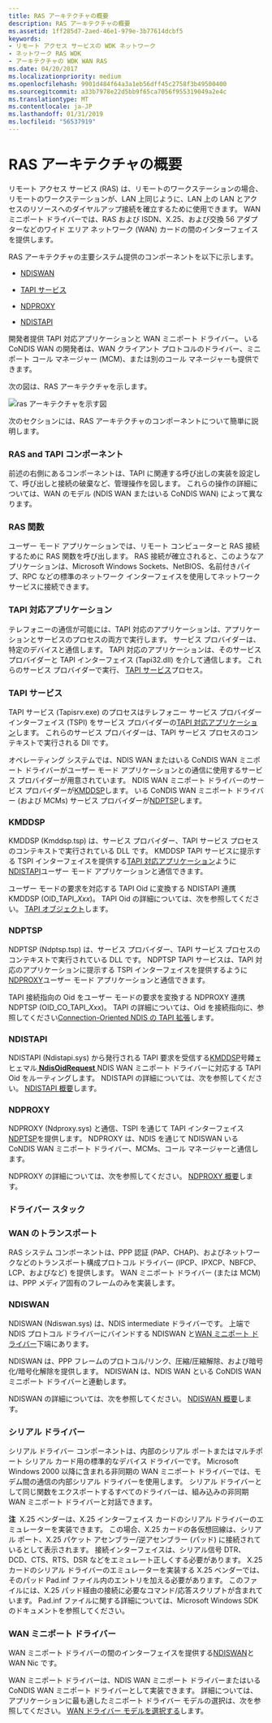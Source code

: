 ```yaml
---
title: RAS アーキテクチャの概要
description: RAS アーキテクチャの概要
ms.assetid: 1ff285d7-2aed-46e1-979e-3b77614dcbf5
keywords:
- リモート アクセス サービスの WDK ネットワーク
- ネットワーク RAS WDK
- アーキテクチャの WDK WAN RAS
ms.date: 04/20/2017
ms.localizationpriority: medium
ms.openlocfilehash: 9901d484f64a3a1eb56dff45c2758f3b49500400
ms.sourcegitcommit: a33b7978e22d5bb9f65ca7056f955319049a2e4c
ms.translationtype: MT
ms.contentlocale: ja-JP
ms.lasthandoff: 01/31/2019
ms.locfileid: "56537919"
---
```

# <a name="ras-architecture-overview"></a>RAS アーキテクチャの概要





リモート アクセス サービス (RAS) は、リモートのワークステーションの場合、リモートのワークステーションが、LAN 上同じように、LAN 上の LAN とアクセスのリソースへのダイヤルアップ接続を確立するために使用できます。 WAN ミニポート ドライバーでは、RAS および ISDN、X.25、および交換 56 アダプターなどのワイド エリア ネットワーク (WAN) カードの間のインターフェイスを提供します。

RAS アーキテクチャの主要システム提供のコンポーネントを以下に示します。

-   [NDISWAN](#ddk-ndiswan-ng)

-   [TAPI サービス](#ddk-tapi-service-ng)

-   [NDPROXY](#ddk-ndproxy-ng)

-   [NDISTAPI](#ddk-ndistapi-ng)

開発者提供 TAPI 対応アプリケーションと WAN ミニポート ドライバー。 いる CoNDIS WAN の開発者は、WAN クライアント プロトコルのドライバー、ミニポート コール マネージャー (MCM)、または別のコール マネージャーも提供できます。

次の図は、RAS アーキテクチャを示します。

![ras アーキテクチャを示す図](images/condsras.png)

次のセクションには、RAS アーキテクチャのコンポーネントについて簡単に説明します。

### <a name="ras-and-tapi-components"></a>RAS and TAPI コンポーネント

前述の右側にあるコンポーネントは、TAPI に関連する呼び出しの実装を設定して、呼び出しと接続の破棄など、管理操作を図します。 これらの操作の詳細については、WAN のモデル (NDIS WAN またはいる CoNDIS WAN) によって異なります。

### <a href="" id="ddk-ras-functions-ng"></a>RAS 関数

ユーザー モード アプリケーションでは、リモート コンピューターと RAS 接続するために RAS 関数を呼び出します。 RAS 接続が確立されると、このようなアプリケーションは、Microsoft Windows Sockets、NetBIOS、名前付きパイプ、RPC などの標準のネットワーク インターフェイスを使用してネットワーク サービスに接続できます。

### <a href="" id="ddk-tapi-aware-applications-ng"></a>TAPI 対応アプリケーション

テレフォニーの通信が可能には、TAPI 対応のアプリケーションは、アプリケーションとサービスのプロセスの両方で実行します。 サービス プロバイダーは、特定のデバイスと通信します。 TAPI 対応のアプリケーションは、そのサービス プロバイダーと TAPI インターフェイス (Tapi32.dll) を介して通信します。 これらのサービス プロバイダーで実行、 [TAPI サービス](#ddk-tapi-service-ng)プロセス。

### <a href="" id="ddk-tapi-service-ng"></a>TAPI サービス

TAPI サービス (Tapisrv.exe) のプロセスはテレフォニー サービス プロバイダー インターフェイス (TSPI) をサービス プロバイダーの[TAPI 対応アプリケーション](#ddk-tapi-aware-applications-ng)します。 これらのサービス プロバイダーは、TAPI サービス プロセスのコンテキストで実行される Dll です。

オペレーティング システムでは、NDIS WAN またはいる CoNDIS WAN ミニポート ドライバーがユーザー モード アプリケーションとの通信に使用するサービス プロバイダーが用意されています。 NDIS WAN ミニポート ドライバーのサービス プロバイダーが[KMDDSP](#ddk-kmddsp-ng)します。 いる CoNDIS WAN ミニポート ドライバー (および MCMs) サービス プロバイダーが[NDPTSP](#ddk-ndptsp-ng)します。

### <a href="" id="ddk-kmddsp-ng"></a>KMDDSP

KMDDSP (Kmddsp.tsp) は、サービス プロバイダー、TAPI サービス プロセスのコンテキストで実行されている DLL です。 KMDDSP TAPI サービスに提示する TSPI インターフェイスを提供する[TAPI 対応アプリケーション](#ddk-tapi-aware-applications-ng)ように[NDISTAPI](#ddk-ndistapi-ng)ユーザー モード アプリケーションと通信できます。

ユーザー モードの要求を対応する TAPI Oid に変換する NDISTAPI 連携 KMDDSP (OID\_TAPI\_*Xxx*)。 TAPI Oid の詳細については、次を参照してください。 [TAPI オブジェクト](https://msdn.microsoft.com/library/windows/hardware/ff564235)します。

### <a href="" id="ddk-ndptsp-ng"></a>NDPTSP

NDPTSP (Ndptsp.tsp) は、サービス プロバイダー、TAPI サービス プロセスのコンテキストで実行されている DLL です。 NDPTSP TAPI サービスは、TAPI 対応のアプリケーションに提示する TSPI インターフェイスを提供するように[NDPROXY](#ddk-ndproxy-ng)ユーザー モード アプリケーションと通信できます。

TAPI 接続指向の Oid をユーザー モードの要求を変換する NDPROXY 連携 NDPTSP (OID\_CO\_TAPI\_*Xxx*)。 TAPI の詳細については、Oid を接続指向に、参照してください[Connection-Oriented NDIS の TAPI 拡張](https://msdn.microsoft.com/library/windows/hardware/ff570924)します。

### <a href="" id="ddk-ndistapi-ng"></a>NDISTAPI

NDISTAPI (Ndistapi.sys) から発行される TAPI 要求を受信する[KMDDSP](#ddk-kmddsp-ng)号餧ェヒェマル[ **NdisOidRequest** ](https://msdn.microsoft.com/library/windows/hardware/ff563710) NDIS WAN ミニポート ドライバーに対応する TAPI Oid をルーティングします。 NDISTAPI の詳細については、次を参照してください。 [NDISTAPI 概要](ndistapi-overview.md)します。

### <a href="" id="ddk-ndproxy-ng"></a>NDPROXY

NDPROXY (Ndproxy.sys) と通信、TSPI を通じて TAPI インターフェイス[NDPTSP](#ddk-ndptsp-ng)を提供します。 NDPROXY は、NDIS を通じて NDISWAN いる CoNDIS WAN ミニポート ドライバー、MCMs、コール マネージャーと通信します。

NDPROXY の詳細については、次を参照してください。 [NDPROXY 概要](ndproxy-overview.md)します。

### <a name="driver-stack"></a>ドライバー スタック

### <a href="" id="ddk-wan-transports-ng"></a>WAN のトランスポート

RAS システム コンポーネントは、PPP 認証 (PAP、CHAP)、およびネットワークなどのトランスポート構成プロトコル ドライバー (IPCP、IPXCP、NBFCP、LCP、およびなど) を提供します。 WAN ミニポート ドライバー (または MCM) は、PPP メディア固有のフレームのみを実装します。

### <a href="" id="ddk-ndiswan-ng"></a>NDISWAN

NDISWAN (Ndiswan.sys) は、NDIS intermediate ドライバーです。 上端で NDIS プロトコル ドライバーにバインドする NDISWAN と[WAN ミニポート ドライバー](wan-miniport-drivers.md)下端にあります。

NDISWAN は、PPP フレームのプロトコル/リンク、圧縮/圧縮解除、および暗号化/暗号化解除を提供します。 NDISWAN は、NDIS WAN といる CoNDIS WAN ミニポート ドライバーと連動します。

NDISWAN の詳細については、次を参照してください。 [NDISWAN 概要](ndiswan-overview.md)します。

### <a href="" id="ddk-serial-driver-ng"></a>シリアル ドライバー

シリアル ドライバー コンポーネントは、内部のシリアル ポートまたはマルチポート シリアル カード用の標準的なデバイス ドライバーです。 Microsoft Windows 2000 以降に含まれる非同期の WAN ミニポート ドライバーでは、モデム間の通信の内部シリアル ドライバーを使用します。 シリアル ドライバーとして同じ関数をエクスポートするすべてのドライバーは、組み込みの非同期 WAN ミニポート ドライバーと対話できます。

**注**  X.25 ベンダーは、X.25 インターフェイス カードのシリアル ドライバーのエミュレーターを実装できます。 この場合、X.25 カードの各仮想回線は、シリアル ポート、X.25 パケット アセンブラー/逆アセンブラー (パッド) に接続されているとして表示されます。 接続インターフェイスは、シリアル信号 DTR、DCD、CTS、RTS、DSR などをエミュレート正しくする必要があります。
X.25 カードのシリアル ドライバーのエミュレーターを実装する X.25 ベンダーでは、そのパッド Pad.inf ファイル内のエントリを加える必要があります。 このファイルには、X.25 パッド経由の接続に必要なコマンド/応答スクリプトが含まれています。 Pad.inf ファイルに関する詳細については、Microsoft Windows SDK のドキュメントを参照してください。

 

### <a name="wan-miniport-driver"></a>WAN ミニポート ドライバー

WAN ミニポート ドライバーの間のインターフェイスを提供する[NDISWAN](#ddk-ndiswan-ng)と WAN Nic です。

WAN ミニポート ドライバーは、NDIS WAN ミニポート ドライバーまたはいる CoNDIS WAN ミニポート ドライバーとして実装できます。 詳細については、アプリケーションに最も適したミニポート ドライバー モデルの選択は、次を参照してください。 [WAN ドライバー モデルを選択する](choosing-a-wan-driver-model.md)します。

 

 





